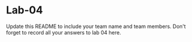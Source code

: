 # Lab-04

Update this README to include your team name and team members. Don't forget to record all your answers to lab 04 here.
